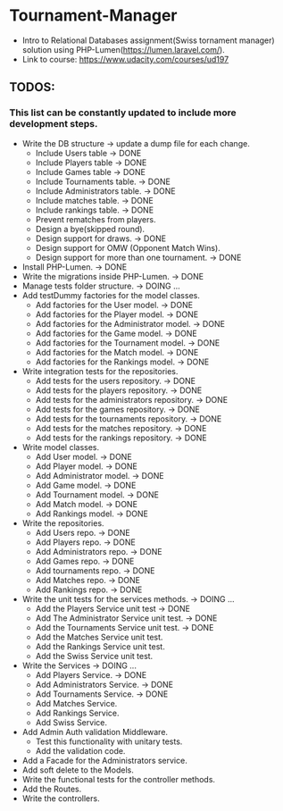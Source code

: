 # Tournament-Manager

* Intro to Relational Databases assignment(Swiss tornament manager) solution using PHP-Lumen(https://lumen.laravel.com/).
* Link to course: https://www.udacity.com/courses/ud197

## TODOS:

### This list can be constantly updated to include more development steps.

* Write the DB structure -> update a dump file for each change.
    * Include Users table -> DONE
    * Include Players table -> DONE
    * Include Games table -> DONE
    * Include Tournaments table. -> DONE
    * Include Administrators table. -> DONE
    * Include matches table. -> DONE
    * Include rankings table. -> DONE
    * Prevent rematches from players.
    * Design a bye(skipped round).
    * Design support for draws. -> DONE
    * Design support for OMW (Opponent Match Wins).
    * Design support for more than one tournament. -> DONE
* Install PHP-Lumen. -> DONE
* Write the migrations inside PHP-Lumen. -> DONE
* Manage tests folder structure. -> DOING ...
* Add testDummy factories for the model classes.
    * Add factories for the User model. -> DONE
    * Add factories for the Player model. -> DONE
    * Add factories for the Administrator model. -> DONE
    * Add factories for the Game model. -> DONE
    * Add factories for the Tournament model. -> DONE
    * Add factories for the Match model. -> DONE
    * Add factories for the Rankings model. -> DONE
* Write integration tests for the repositories.
    * Add tests for the users repository. -> DONE
    * Add tests for the players repository. -> DONE
    * Add tests for the administrators repository. -> DONE
    * Add tests for the games repository. -> DONE
    * Add tests for the tournaments repository. -> DONE
    * Add tests for the matches repository. -> DONE
    * Add tests for the rankings repository. -> DONE
* Write model classes.
    * Add User model. -> DONE
    * Add Player model. -> DONE
    * Add Administrator model. -> DONE
    * Add Game model. -> DONE
    * Add Tournament model. -> DONE
    * Add Match model. -> DONE
    * Add Rankings model. -> DONE
* Write the repositories.
    * Add Users repo. -> DONE
    * Add Players repo. -> DONE
    * Add Administrators repo. -> DONE
    * Add Games repo. -> DONE
    * Add tournaments repo. -> DONE
    * Add Matches repo. -> DONE
    * Add Rankings repo. -> DONE
* Write the unit tests for the services methods. -> DOING ... 
    * Add the Players Service unit test -> DONE
    * Add The Administrator Service unit test. -> DONE
    * Add the Tournaments Service unit test. -> DONE
    * Add the Matches Service unit test.
    * Add the Rankings Service unit test.
    * Add the Swiss Service unit test.
* Write the Services -> DOING ...
    * Add Players Service. -> DONE
    * Add Administrators Service. -> DONE
    * Add Tournaments Service. -> DONE
    * Add Matches Service.
    * Add Rankings Service.
    * Add Swiss Service.
* Add Admin Auth validation Middleware.
    * Test this functionality with unitary tests.
    * Add the validation code. 
* Add a Facade for the Administrators service.
* Add soft delete to the Models.
* Write the functional tests for the controller methods.
* Add the Routes.
* Write the controllers.
